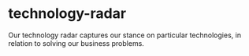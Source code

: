 # technology-radar
Our technology radar captures our stance on particular technologies, in relation to solving our business problems.
